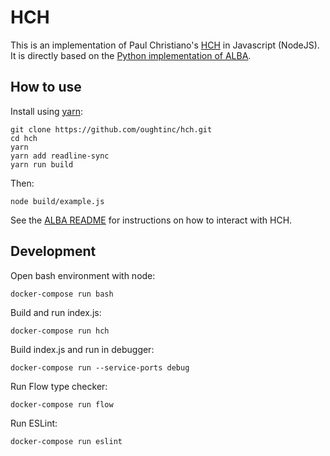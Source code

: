 # HCH

This is an implementation of Paul Christiano's [HCH](https://ai-alignment.com/strong-hch-bedb0dc08d4e) in Javascript (NodeJS). It is directly based on the [Python implementation of ALBA](https://github.com/paulfchristiano/alba/).

## How to use

Install using [yarn](https://yarnpkg.com/):

    git clone https://github.com/oughtinc/hch.git
    cd hch
    yarn
    yarn add readline-sync
    yarn run build

Then:

    node build/example.js

See the [ALBA README](https://github.com/paulfchristiano/alba/blob/master/README.md#using-hch) for instructions on how to interact with HCH.

## Development

Open bash environment with node:

    docker-compose run bash

Build and run index.js:

    docker-compose run hch

Build index.js and run in debugger:

    docker-compose run --service-ports debug

Run Flow type checker:

    docker-compose run flow
    
Run ESLint:

    docker-compose run eslint
